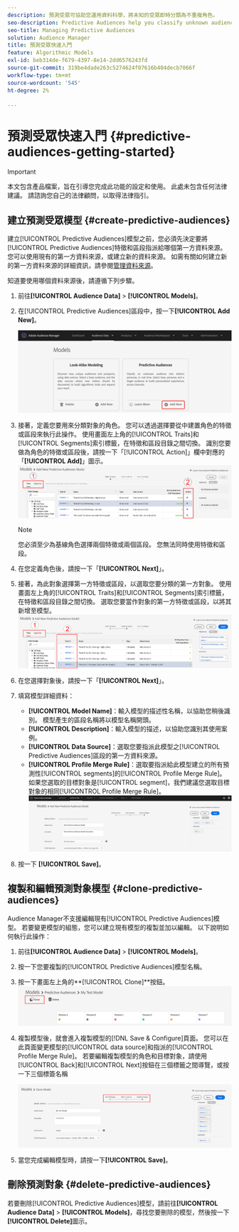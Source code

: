 ```yaml
---
description: 預測受眾可協助您運用資料科學，將未知的受眾即時分類為不重複角色。
seo-description: Predictive Audiences help you classify unknown audiences into distinct personas in real-time, using data science.
seo-title: Managing Predictive Audiences
solution: Audience Manager
title: 預測受眾快速入門
feature: Algorithmic Models
exl-id: beb314de-f679-4397-8e14-2dd6576243fd
source-git-commit: 319be4dade263c5274624f07616b404decb7066f
workflow-type: tm+mt
source-wordcount: '545'
ht-degree: 2%

---
```


# 預測受眾快速入門 {#predictive-audiences-getting-started}

>[!IMPORTANT]
>本文包含產品檔案，旨在引導您完成此功能的設定和使用。 此處未包含任何法律建議。 請諮詢您自己的法律顧問，以取得法律指引。

## 建立預測受眾模型 {#create-predictive-audiences}

建立[!UICONTROL Predictive Audiences]模型之前，您必須先決定要將[!UICONTROL Predictive Audiences]特徵和區段指派給哪個第一方資料來源。 您可以使用現有的第一方資料來源，或建立新的資料來源。 如需有關如何建立新的第一方資料來源的詳細資訊，請參閱[管理資料來源](https://experienceleague.adobe.com/docs/audience-manager/user-guide/features/data-sources/manage-datasources.html)。

知道要使用哪個資料來源後，請遵循下列步驟。

1. 前往&#x200B;**[!UICONTROL Audience Data]** > **[!UICONTROL Models]**。
1. 在[!UICONTROL Predictive Audiences]區段中，按一下&#x200B;**[!UICONTROL Add New]**。

   ![smart-persona-add](assets/predictive-audiences-add.png)

1. 接著，定義您要用來分類對象的角色。 您可以透過選擇要從中建置角色的特徵或區段來執行此操作。 使用畫面左上角的[!UICONTROL Traits]和[!UICONTROL Segments]索引標籤，在特徵和區段目錄之間切換。 識別您要做為角色的特徵或區段後，請按一下「[!UICONTROL Action]」欄中對應的「**[!UICONTROL Add]**」圖示。
   ![smart-persona-select-personas](assets/predictive-audiences-persona.png)
   >[!NOTE]
   >您必須至少為基線角色選擇兩個特徵或兩個區段。 您無法同時使用特徵和區段。
1. 在您定義角色後，請按一下「**[!UICONTROL Next]**」。
1. 接著，為此對象選擇第一方特徵或區段，以選取您要分類的第一方對象。 使用畫面左上角的[!UICONTROL Traits]和[!UICONTROL Segments]索引標籤，在特徵和區段目錄之間切換。 選取您要當作對象的第一方特徵或區段，以將其新增至模型。
   ![smart-persona-select-audience](assets/predictive-audiences-audience.png)
1. 在您選擇對象後，請按一下「**[!UICONTROL Next]**」。
1. 填寫模型詳細資料：
   * **[!UICONTROL Model Name]**：輸入模型的描述性名稱，以協助您稍後識別。 模型產生的區段名稱將以模型名稱開頭。
   * **[!UICONTROL Description]**：輸入模型的描述，以協助您識別其使用案例。
   * **[!UICONTROL Data Source]**：選取您要指派此模型之[!UICONTROL Predictive Audiences]區段的第一方資料來源。
   * **[!UICONTROL Profile Merge Rule]**：選取要指派給此模型建立的所有預測性[!UICONTROL segments]的[!UICONTROL Profile Merge Rule]。 如果您選取的目標對象是[!UICONTROL segment]，我們建議您選取目標對象的相同[!UICONTROL Profile Merge Rule]。
     ![predictive-audiences-save](assets/predictive-audiences-save.png)
1. 按一下 **[!UICONTROL Save]**。

## 複製和編輯預測對象模型 {#clone-predictive-audiences}

Audience Manager不支援編輯現有[!UICONTROL Predictive Audiences]模型。 若要變更模型的組態，您可以建立現有模型的複製並加以編輯。 以下說明如何執行此操作：

1. 前往&#x200B;**[!UICONTROL Audience Data]** > **[!UICONTROL Models]**。
2. 按一下您要複製的[!UICONTROL Predictive Audiences]模型名稱。
3. 按一下畫面左上角的&#x200B;**[!UICONTROL Clone]**按鈕。
   ![predictive-audiences-clone](assets/predictive-audiences-clone.png)
4. 複製模型後，就會進入複製模型的[!DNL Save & Configure]頁面。 您可以在此頁面變更模型的[!UICONTROL data source]和指派的[!UICONTROL Profile Merge Rule]。 若要編輯複製模型的角色和目標對象，請使用[!UICONTROL Back]和[!UICONTROL Next]按鈕在三個標籤之間導覽，或按一下三個標簽名稱

   ![predictive-audiences-clone-navigate](assets/predictive-audiences-clone-navigate.png)

5. 當您完成編輯模型時，請按一下&#x200B;**[!UICONTROL Save]**。

## 刪除預測對象 {#delete-predictive-audiences}

若要刪除[!UICONTROL Predictive Audiences]模型，請前往&#x200B;**[!UICONTROL Audience Data]** > **[!UICONTROL Models]**，尋找您要刪除的模型，然後按一下&#x200B;**[!UICONTROL Delete]**&#x200B;圖示。
